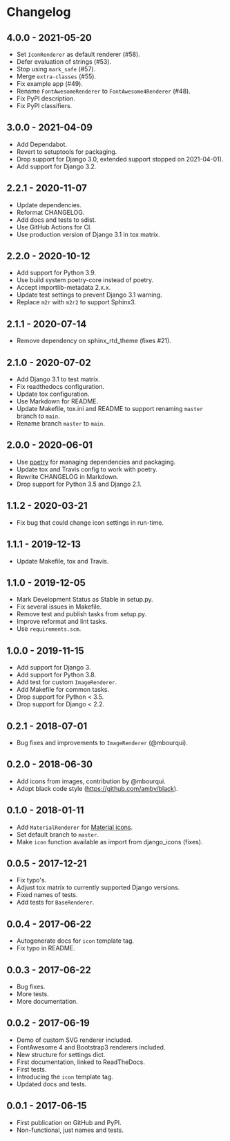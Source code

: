 # Changelog

## 4.0.0 - 2021-05-20

- Set `IconRenderer` as default renderer (#58).
- Defer evaluation of strings (#53).
- Stop using `mark_safe` (#57).
- Merge `extra-classes` (#55).
- Fix example app (#49).
- Rename `FontAwesomeRenderer` to `FontAwesome4Renderer` (#48).
- Fix PyPI description.
- Fix PyPI classifiers.

## 3.0.0 - 2021-04-09

- Add Dependabot.
- Revert to setuptools for packaging.
- Drop support for Django 3.0, extended support stopped on 2021-04-01).
- Add support for Django 3.2.

## 2.2.1 - 2020-11-07

- Update dependencies.
- Reformat CHANGELOG.
- Add docs and tests to sdist.
- Use GitHub Actions for CI.
- Use production version of Django 3.1 in tox matrix.

## 2.2.0 - 2020-10-12

- Add support for Python 3.9.
- Use build system poetry-core instead of poetry.
- Accept importlib-metadata 2.x.x.
- Update test settings to prevent Django 3.1 warning.
- Replace `m2r` with `m2r2` to support Sphinx3.

## 2.1.1 - 2020-07-14

- Remove dependency on sphinx_rtd_theme (fixes #21).

## 2.1.0 - 2020-07-02

- Add Django 3.1 to test matrix.
- Fix readthedocs configuration.
- Update tox configuration.
- Use Markdown for README.
- Update Makefile, tox.ini and README to support renaming `master` branch to `main`.
- Rename branch `master` to `main`.

## 2.0.0 - 2020-06-01

- Use [poetry](https://python-poetry.org) for managing dependencies and packaging.
- Update tox and Travis config to work with poetry.
- Rewrite CHANGELOG in Markdown.
- Drop support for Python 3.5 and Django 2.1.

## 1.1.2 - 2020-03-21

- Fix bug that could change icon settings in run-time.

## 1.1.1 - 2019-12-13

- Update Makefile, tox and Travis.

## 1.1.0 - 2019-12-05

- Mark Development Status as Stable in setup.py.
- Fix several issues in Makefile.
- Remove test and publish tasks from setup.py.
- Improve reformat and lint tasks.
- Use `requirements.scm`.

## 1.0.0 - 2019-11-15

- Add support for Django 3.
- Add support for Python 3.8.
- Add test for custom ``ImageRenderer``.
- Add Makefile for common tasks.
- Drop support for Python < 3.5.
- Drop support for Django < 2.2.

## 0.2.1 - 2018-07-01

- Bug fixes and improvements to ``ImageRenderer`` (@mbourqui).

## 0.2.0 - 2018-06-30

- Add icons from images, contribution by @mbourqui.
- Adopt black code style (https://github.com/ambv/black).

## 0.1.0 - 2018-01-11

- Add ``MaterialRenderer`` for [Material icons](http://google.github.io/material-design-icons/).
- Set default branch to `master`.
- Make ``icon`` function available as import from django_icons (fixes).

## 0.0.5 - 2017-12-21

- Fix typo's.
- Adjust tox matrix to currently supported Django versions.
- Fixed names of tests.
- Add tests for ``BaseRenderer``.

## 0.0.4 - 2017-06-22

- Autogenerate docs for ``icon`` template tag.
- Fix typo in README.

## 0.0.3 - 2017-06-22

- Bug fixes.
- More tests.
- More documentation.

## 0.0.2 - 2017-06-19

- Demo of custom SVG renderer included.
- FontAwesome 4 and Bootstrap3 renderers included.
- New structure for settings dict.
- First documentation, linked to ReadTheDocs.
- First tests.
- Introducing the ``icon`` template tag.
- Updated docs and tests.

## 0.0.1 - 2017-06-15

- First publication on GitHub and PyPI.
- Non-functional, just names and tests.
